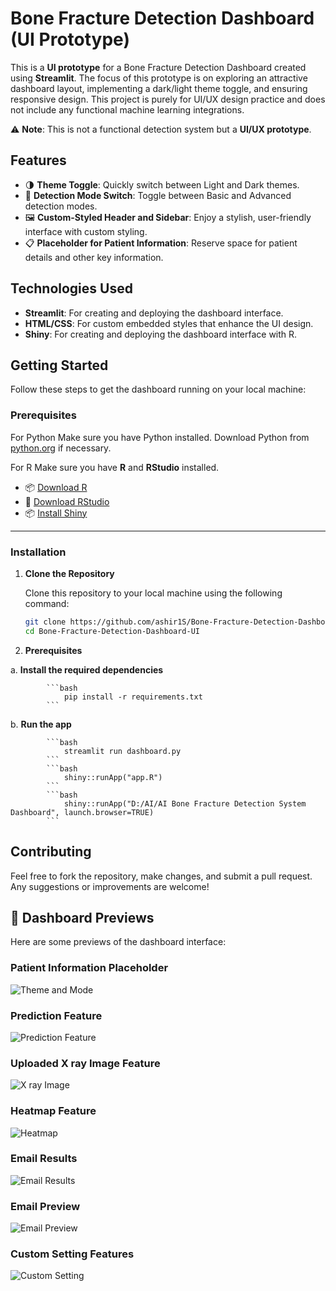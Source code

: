 # Bone Fracture Detection Dashboard (UI Prototype)

This is a **UI prototype** for a Bone Fracture Detection Dashboard created using **Streamlit**. The focus of this prototype is on exploring an attractive dashboard layout, implementing a dark/light theme toggle, and ensuring responsive design. This project is purely for UI/UX design practice and does not include any functional machine learning integrations.

⚠️ **Note**: This is not a functional detection system but a **UI/UX prototype**.

## Features

- 🌗 **Theme Toggle**: Quickly switch between Light and Dark themes.
- 🧬 **Detection Mode Switch**: Toggle between Basic and Advanced detection modes.
- 🖼️ **Custom-Styled Header and Sidebar**: Enjoy a stylish, user-friendly interface with custom styling.
- 📋 **Placeholder for Patient Information**: Reserve space for patient details and other key information.

## Technologies Used

- **Streamlit**: For creating and deploying the dashboard interface.
- **HTML/CSS**: For custom embedded styles that enhance the UI design.
- **Shiny**: For creating and deploying the dashboard interface with R.

## Getting Started

Follow these steps to get the dashboard running on your local machine:

### Prerequisites

For Python Make sure you have Python installed. Download Python from [python.org](https://www.python.org/downloads/) if necessary.

For R Make sure you have **R** and **RStudio** installed.

- 📦 [Download R](https://www.r-project.org/)
- 🧰 [Download RStudio](https://www.rstudio.com/)
- 📦 [Install Shiny](https://rstudio.cloud/docs/shiny/)

---

### Installation

1. **Clone the Repository**

   Clone this repository to your local machine using the following command:

   ```bash
   git clone https://github.com/ashir1S/Bone-Fracture-Detection-Dashboard-UI.git
   cd Bone-Fracture-Detection-Dashboard-UI

2. **Prerequisites**

  a. **Install the required dependencies**

            ```bash
                pip install -r requirements.txt
            ```

   b.  **Run the app**

            ```bash
                streamlit run dashboard.py  
            ```
            ```bash
                shiny::runApp("app.R") 
            ```
            ```bash
                shiny::runApp("D:/AI/AI Bone Fracture Detection System Dashboard", launch.browser=TRUE)
            ```

## Contributing

Feel free to fork the repository, make changes, and submit a pull request. Any suggestions or improvements are welcome!

## 📸 Dashboard Previews

Here are some previews of the dashboard interface:

### Patient Information Placeholder
![Theme and Mode](Screenshots/main.jpeg)

### Prediction Feature
![Prediction Feature](Screenshots/prediction.jpeg)

### Uploaded X ray Image Feature
![X ray Image](Screenshots/xray.jpeg)

### Heatmap Feature
![Heatmap](Screenshots/heatmap.jpeg)

### Email Results
![Email Results](Screenshots/Email_Result.jpeg)

### Email Preview
![Email Preview](Screenshots/Email_Preview.jpeg)

### Custom Setting Features
![Custom Setting](Screenshots/Advance_settings.PNG)

